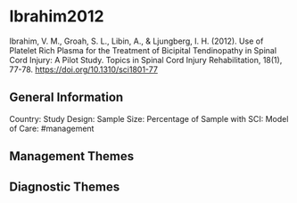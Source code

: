 # Ibrahim2012
Ibrahim, V. M., Groah, S. L., Libin, A., & Ljungberg, I. H. (2012). Use of Platelet Rich Plasma for the Treatment of Bicipital Tendinopathy in Spinal Cord Injury: A Pilot Study. Topics in Spinal Cord Injury Rehabilitation, 18(1), 77-78. https://doi.org/10.1310/sci1801-77 

## General Information
Country: 
Study Design: 
Sample Size: 
Percentage of Sample with SCI:
Model of Care: #management 

## Management Themes


## Diagnostic Themes
